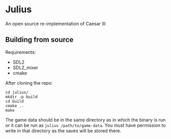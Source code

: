 Julius 
====== 
An open source re-implementation of Caesar III 

Building from source  
--------------------
 
Requirements:
  * SDL2
  * SDL2_mixer
  * cmake

After cloning the repo:

	cd julius/
	mkdir -p build
	cd build
	cmake ..
	make

The game data should be in the same directory as in which the binary is run
or it can be run as `julius /path/to/game-data`. You must have permission
to write in that directory as the saves will be stored there.
